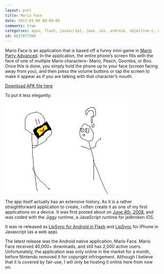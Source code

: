 ```yaml
---
layout: post
title: Mario Face
date: 2013-03-06 00:00:00
comments: true
categories: apps, flash, javascript, java, ios, android, objective-c, mario
id: 6627877368
---
```


Mario Face is an application that is based off a funny mini-game in [Mario Party Advanced](http://www.mariowiki.com/Mario_Party_Advance). In the application, the entire phone’s screen fills with the face of one of multiple Mario characters– Mario, Peach, Goomba, or Boo. Once this is done, you simply hold the phone up to your face (screen facing away from you), and then press the volume buttons or tap the screen to make it appear as if you are talking with that character’s mouth.

[Download APK file here](http://ups.rickyayoub.com/Mario%20Faces.apk)

To put it less elegantly:
![Mario Face](s.iosfans.png)

The app itself actually has an extensive history. As it is a rather straightforward application to create, I often create it as one of my first applications on a device. It was first posted about on [June 4th, 2008](http://www.ifans.com/forums/threads/mario-party-advance-gaddget-port-lipsync.71797/), and was coded with the Jiggy runtime, a JavaScript runtime for jailbroken iOS.

It was re-released as [LipSync for Android in Flash](http://lipsync.rickyayoub.com/) and [LipSync](http://lipsync.rickyayoub.com/iphone/) for iPhone in Javascript (as a web app).

The latest release was the Android native application, Mario Face. Mario Face received 40,000+ downloads, and still has 2,000 active users. Unfortunately, the application was only online in the market for a month, before Nintendo removed it for copyright infringement. Although I believe that it is covered by fair-use, I will only be hosting it online here from now on.
